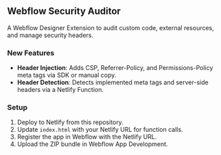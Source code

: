## Webflow Security Auditor
A Webflow Designer Extension to audit custom code, external resources, and manage security headers.

### New Features
- **Header Injection**: Adds CSP, Referrer-Policy, and Permissions-Policy meta tags via SDK or manual copy.
- **Header Detection**: Detects implemented meta tags and server-side headers via a Netlify Function.

### Setup
1. Deploy to Netlify from this repository.
2. Update `index.html` with your Netlify URL for function calls.
3. Register the app in Webflow with the Netlify URL.
4. Upload the ZIP bundle in Webflow App Development.
